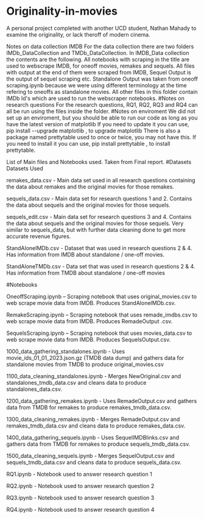 # Originality-in-movies
A personal project completed with another UCD student, Nathan Mahady to examine the originality, or lack theroff of modern cinema. 

Notes on data collection IMDB
For the data collection there are two folders IMDb_DataCollection and TMDb_DataCollection.
In IMDB_Data collection the contents are the following.
All notebooks with scraping in the title are used to webscrape IMDB, for oneoff movies, remakes and sequels.
All files with output at the end of them were scraped from IMDB, Sequel Output is the output of sequel scraping etc.
Standalone Output was taken from oneoff scraping.ipynb because we were using different terminology at the time
refering to oneoffs as standalone movies.
All other files in this folder contain IMDb Id's which are used to run the webscraper notebooks.
#Notes on research questions
For the research questions, RQ1, RQ2, RQ3 and RQ4 can all be run using the files inside the folder.
#Notes on enviroment
We did not set up an enviroment, but you should be able to run our code as long as you have the latest version of matplotlib
If you need to update it you can use, pip install --upgrade matplotlib   , to upgrade matplotlib
There is also a package named prettytable used to once or twice, you may not have this.
If you need to install it you can use, pip install prettytable   , to install prettytable.

List of Main files and Notebooks used. Taken from Final report.
#Datasets
Datasets Used


remakes_data.csv - Main data set used in all research questions containing the data about
remakes and the original movies for those remakes.


sequels_data.csv - Main data set for research questions 1 and 2. Contains the data about
sequels and the original movies for those sequels.


sequels_edit.csv - Main data set for research questions 3 and 4. Contains the data about
sequels and the original movies for those sequels. Very similar to sequels_data, but with
further data cleaning done to get more accurate revenue figures.


StandAloneIMDb.csv - Dataset that was used in research questions 2 & 4. Has information
from IMDB about standalone / one-off movies.


StandAloneTMDb.csv - Data set that was used in research questions 2 & 4. Has information
from TMDB about standalone / one-off movies


#Notebooks


OneoffScraping.ipynb – Scraping notebook that uses original_movies.csv to web scrape
movie data from IMDB. Produces StandAloneIMDb.csv.


RemakeScraping.ipynb – Scraping notebook that uses remade_imdbs.csv to web scrape
movie data from IMDB. Produces RemadeOutput .csv.


SequelsScraping.ipynb – Scraping notebook that uses movies_data.csv to web scrape movie
data from IMDB. Produces SequelsOutput.csv.


1000_data_gathering_standalones.ipynb - Uses movie_ids_01_01_2023.json.gz (TMDB
data dump) and gathers data for standalone movies from TMDB to produce original_movies.csv


1100_data_cleaning_standalones.ipynb - Merges NewOriginal.csv and standalones_tmdb_data.csv
and cleans data to produce standalones_data.csv.


1200_data_gathering_remakes.ipynb - Uses RemadeOutput.csv and gathers data from
TMDB for remakes to produce remakes_tmdb_data.csv.


1300_data_cleaning_remakes.ipynb - Merges RemadeOutput.csv and remakes_tmdb_data.csv
and cleans data to produce remakes_data.csv.


1400_data_gathering_sequels.ipynb - Uses SequelIMDBlinks.csv and gathers data from
TMDB for remakes to produce sequels_tmdb_data.csv.


1500_data_cleaning_sequels.ipynb - Merges SequelOutput.csv and sequels_tmdb_data.csv
and cleans data to produce sequels_data.csv.


RQ1.ipynb - Notebook used to answer research question 1


RQ2.ipynb - Notebook used to answer research question 2


RQ3.ipynb - Notebook used to answer research question 3


RQ4.ipynb - Notebook used to answer research question 4
